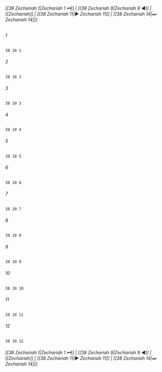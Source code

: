
###### [[38 Zechariah 1|Zechariah 1 ⏮]] | [[38 Zechariah 9|Zechariah 9 ◀]] | [[Zechariah]] | [[38 Zechariah 11|▶ Zechariah 11]] | [[38 Zechariah 14|⏭ Zechariah 14|]]

###### 1
``` verse
38 10 1 
```
###### 2
``` verse
38 10 2 
```
###### 3
``` verse
38 10 3 
```
###### 4
``` verse
38 10 4 
```
###### 5
``` verse
38 10 5 
```
###### 6
``` verse
38 10 6 
```
###### 7
``` verse
38 10 7 
```
###### 8
``` verse
38 10 8 
```
###### 9
``` verse
38 10 9 
```
###### 10
``` verse
38 10 10 
```
###### 11
``` verse
38 10 11 
```
###### 12
``` verse
38 10 12 
```

###### [[38 Zechariah 1|Zechariah 1 ⏮]] | [[38 Zechariah 9|Zechariah 9 ◀]] | [[Zechariah]] | [[38 Zechariah 11|▶ Zechariah 11]] | [[38 Zechariah 14|⏭ Zechariah 14|]]

